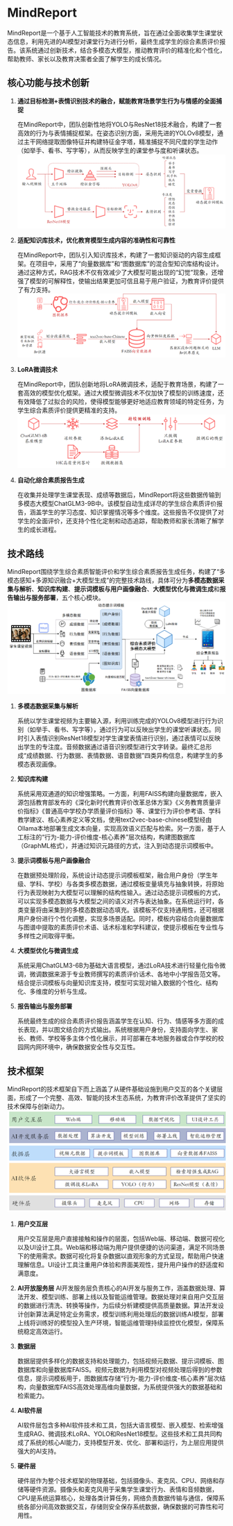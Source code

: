 # MindReport

   MindReport是一个基于人工智能技术的教育系统，旨在通过全面收集学生课堂状态信息，利用先进的AI模型对课堂行为进行分析，最终生成学生的综合素质评价报告。该系统通过创新技术，结合多模态大模型，推动教育评价的精准化和个性化，帮助教师、家长以及教育决策者全面了解学生的成长情况。



## 核心功能与技术创新

1. **通过目标检测+表情识别技术的融合，赋能教育场景学生行为与情感的全面捕捉**
   
   在MindReport中，团队创新性地将YOLO与ResNet18技术融合，构建了一套高效的行为与表情捕捉框架。在姿态识别方面，采用先进的YOLOv8模型，通过主干网络提取图像特征并构建特征金字塔，精准捕捉不同尺度的学生动作（如举手、看书、写字等），从而反映学生的课堂参与度和听课状态。
![](img/YOLO.png)
   
2. **适配知识库技术，优化教育模型生成内容的准确性和可靠性**

   在MindReport中，团队引入知识库技术，构建了一套知识驱动的内容生成框架。在项目中，采用了“向量数据库”和“图数据库”的混合型知识库结构设计。通过这种方式，RAG技术不仅有效减少了大模型可能出现的“幻觉”现象，还增强了模型的可解释性，使输出结果更加可信且易于用户验证，为教育评价提供了有力支持。
   ![](img/RAG.png)

3. **LoRA微调技术**

   在MindReport中，团队创新地将LoRA微调技术，适配于教育场景，构建了一套高效的模型优化框架。通过大模型微调技术不仅加快了模型的训练速度，还有效降低了过拟合的风险，使得模型能够更好地适应教育领域的特定任务，为学生综合素质评价提供更精准的支持。
   ![](img/LoRA.png)

4. **自动化综合素质报告生成**

   在收集并处理学生课堂表现、成绩等数据后，MindReport将这些数据传输到多模态大模型ChatGLM3-9B中。该模型自动生成详尽的学生综合素质评价报告，涵盖学生的学习态度、知识掌握情况等多个维度。这些报告不仅提供了对学生的全面评价，还支持个性化定制和动态追踪，帮助教师和家长清晰了解学生的成长进程。

   

## 技术路线

MindReport围绕学生综合素质智能评价和学生综合素质报告生成任务，构建了“多模态感知+多源知识融合+大模型生成”的完整技术路线，具体可分为**多模态数据采集与解析**、**知识库构建**、**提示词模板与用户画像融合**、**大模型优化与微调生成**和**报告输出与服务部署**，五个核心模块。
![](img/Roadmap.png)

1. **多模态数据采集与解析**
   
   系统以学生课堂视频为主要输入源，利用训练完成的YOLOv8模型进行行为识别（如举手、看书、写字等），通过行为可以反映出学生的课堂听课状态。同时引入表情识别ResNet18模型对学生课堂表情进行识别，通过表情可以反映出学生的专注度。音频数据通过语音识别模型进行文字转录。最终汇总形成“成绩数据、行为数据、表情数据、语音数据”四类异构信息，构建学生的多模态表现画像。
   
2. **知识库构建**

   系统采用双通道的知识增强策略。一方面，利用FAISS构建向量数据库，嵌入源包括教育部发布的《深化新时代教育评价改革总体方案》《义务教育质量评价指标》《普通高中学校办学质量评价指标》等、课堂行为评价参考语、学科教学建议、核心素养定义等文档，使用text2vec-base-chinese模型经由Ollama本地部署生成文本向量，实现高效语义匹配与检索。另一方面，基于人工标注的“行为-能力-评价维度-核心素养”层次结构，构建图数据库（GraphML格式），并通过知识元路径的方式，注入到动态提示词模板中。

3. **提示词模板与用户画像融合**

   在数据预处理阶段，系统设计动态提示词模板框架，融合用户身份（学生年级、学科、学校）与各类多模态数据，通过模板变量填充与抽象转换，将原始行为表现映射为大模型可以理解的结构性输入。通过动态提示词模板的方式，可以实现多模态数据与大模型之间的语义对齐与表达抽象。在系统运行时，各类变量将由采集到的多模态数据动态填充。该模板不仅支持通用性，还可根据用户身份进行个性化调整，实现多场景适配。同时，模板内容结合向量数据库与图谱中提取的素质评价术语、话术标准和学科建议，使提示模板在专业性与多样性之间取得平衡。

4. **大模型优化与微调生成**

   系统采用ChatGLM3-6B为基础大语言模型，通过LoRA技术进行轻量化指令微调，微调数据来源于专业教师撰写的素质评价话术、各地中小学报告范文等。结合提示词模板与向量知识库支持，模型可实现对输入数据的个性化、结构化、多维度的分析与生成。

5. **报告输出与服务部署**

   系统最终生成的综合素质评价报告涵盖学生在认知、行为、情感等多方面的成长表现，并以图文结合的方式输出。系统根据用户身份，支持面向学生、家长、教师、学校等多主体个性化展示，并可部署在本地服务器或合作学校的校园网内网环境中，确保数据安全性与交互性。

   

## 技术框架

MindReport的技术框架自下而上涵盖了从硬件基础设施到用户交互的各个关键层面，形成了一个完整、高效、智能的技术生态系统，为教育评价改革提供了坚实的技术保障与创新动力。
![](img/Framework.png)

1. **用户交互层**
   
   用户交互层是用户直接接触和操作的层面，包括Web端、移动端、数据可视化以及UI设计工具。Web端和移动端为用户提供便捷的访问渠道，满足不同场景下的使用需求。数据可视化将复杂数据以直观形象的方式呈现，帮助用户快速理解信息。UI设计工具注重用户体验和界面美观性，提升用户操作的舒适度和满意度。
   
2. **AI开放服务层**
   AI开发服务层负责核心的AI开发与服务工作，涵盖数据处理、算法开发、模型训练、部署上线以及智能运维管理。数据处理对来自用户交互层的数据进行清洗、转换等操作，为后续分析建模提供高质量数据。算法开发设计创新算法满足特定业务需求，模型训练利用处理后的数据训练AI模型，部署上线将训练好的模型投入生产环境，智能运维管理持续监控优化模型，保障系统稳定高效运行。

3. **数据层**

   数据层提供多样化的数据支持和处理能力，包括视频元数据、提示词模板、图数据库和向量数据库FAISS。视频元数据为利用模型对视频处理后得到的参数信息，提示词模板用于，图数据库存储“行为-能力-评价维度-核心素养”层次结构，向量数据库FAISS高效处理高维向量数据，为系统提供强大的数据基础和检索能力。

4. **AI软件层**

   AI软件层包含多种AI软件技术和工具，包括大语言模型、嵌入模型、检索增强生成RAG、微调技术LoRA、YOLO和ResNet18模型。这些技术和工具共同构成了系统的核心AI能力，支持模型开发、优化、部署和运行，为上层应用提供强大的AI支持。

5. **硬件层**

   硬件层作为整个技术框架的物理基础，包括摄像头、麦克风、CPU、网络和存储等硬件资源。摄像头和麦克风用于采集学生课堂行为、表情和音频数据，CPU是系统运算核心，处理各类计算任务，网络负责数据传输与通信，保障系统各部分间高效数据交互，存储则安全保存系统数据，确保数据的可靠性和可用性。
